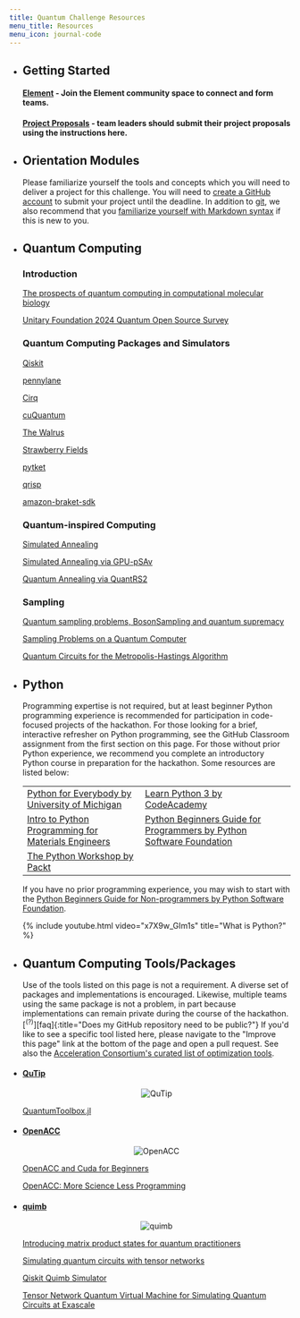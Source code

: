 ```yaml
---
title: Quantum Challenge Resources
menu_title: Resources
menu_icon: journal-code
---
```


<ul class="grid">

<li class="resource-block" markdown="1">

## Getting Started

#### [Element](https://matrix.to/#/#mqs-community-space:mozilla.org) - Join the Element community space to connect and form teams.

#### [Project Proposals](_/../submission.md) - team leaders should submit their project proposals using the instructions here.

</li>

<li class="resource-block" markdown="1">

## Orientation Modules

Please familiarize yourself the tools and concepts which you will need to deliver a project for this challenge.
You will need to [create a GitHub account](https://github.com/join) to submit your project until the deadline.
In addition to [git](https://git-scm.com/), we also recommend that you [familiarize yourself with Markdown syntax](https://docs.github.com/en/get-started/writing-on-github/getting-started-with-writing-and-formatting-on-github/basic-writing-and-formatting-syntax) if this is new to you.

</li>

<li class="resource-block" markdown="1">

## Quantum Computing

### Introduction

[The prospects of quantum computing in computational molecular biology](https://wires.onlinelibrary.wiley.com/doi/10.1002/wcms.1481)

[Unitary Foundation 2024 Quantum Open Source Survey](https://unitaryfoundation.github.io/survey-2024/)


### Quantum Computing Packages and Simulators

[Qiskit](https://qiskit.github.io/qiskit-aer/)

[pennylane](https://pennylane.ai/devices)

[Cirq](https://quantumai.google/cirq/simulate)

[cuQuantum](https://docs.nvidia.com/cuda/cuquantum/latest/overview.html#quantum-circuit-simulation)

[The Walrus](https://the-walrus.readthedocs.io/en/latest/)

[Strawberry Fields](https://strawberryfields.readthedocs.io/en/stable/introduction/introduction.html)

[pytket](https://docs.quantinuum.com/tket/api-docs/index.html)

[qrisp](https://qrisp.eu/index.html)

[amazon-braket-sdk](https://github.com/amazon-braket/amazon-braket-sdk-python)


### Quantum-inspired Computing

[Simulated Annealing](https://www.nature.com/articles/s41598-025-90520-3)

[Simulated Annealing via GPU-pSAv](https://github.com/nonizawa/GPU-pSAv)

[Quantum Annealing via QuantRS2](https://github.com/cool-japan/quantrs)


### Sampling

[Quantum sampling problems, BosonSampling and quantum supremacy](https://www.nature.com/articles/s41534-017-0018-2)

[Sampling Problems on a Quantum Computer](https://arxiv.org/abs/2402.16341)

[Quantum Circuits for the Metropolis-Hastings Algorithm](https://arxiv.org/abs/2506.11576)

</li>

<li class="resource-block" markdown="1">


## Python

Programming expertise is not required, but at least beginner Python programming experience is recommended for participation in code-focused projects of the hackathon. For those looking for a brief, interactive refresher on Python programming, see the GitHub Classroom assignment from the first section on this page. For those without prior Python experience, we recommend you complete an introductory Python course in preparation for the hackathon. Some resources are listed below:

<table>
    <tr>
        <td><a href="https://www.coursera.org/specializations/python">Python for Everybody by University of Michigan</a></td>
        <td><a href="https://www.codecademy.com/learn/learn-python-3">Learn Python 3 by CodeAcademy</a></td>
    </tr>
    <tr>
        <td><a href="https://youtube.com/playlist?list=PLL0SWcFqypCmkHClksnGlab3wglEVMqNN">Intro to Python Programming for Materials Engineers</a></td>
        <td><a href="https://wiki.python.org/moin/BeginnersGuide/Programmers">Python Beginners Guide for Programmers by Python Software Foundation</a></td>
    </tr>
    <tr>
        <td><a href="https://courses.packtpub.com/courses/python">The Python Workshop by Packt</a></td>
    </tr>
</table>

If you have no prior programming experience, you may wish to start with the [Python Beginners Guide for Non-programmers by Python Software Foundation](https://www.python.org/about/gettingstarted/).

{% include youtube.html video="x7X9w_GIm1s" title="What is Python?" %}

</li>

<li class="resource-block" markdown="1">


## Quantum Computing Tools/Packages

Use of the tools listed on this page is not a requirement. A diverse set of packages and implementations is encouraged. Likewise, multiple teams using the same package is not a problem, in part because implementations can remain private during the course of the hackathon.[<sup>(?)</sup>][faq]{:title="Does my GitHub repository need to be public?"} If you'd like to see a specific tool listed here, please navigate to the "Improve this page" link at the bottom of the page and open a pull request. See also the [Acceleration Consortium's curated list of optimization tools](https://github.com/AccelerationConsortium/awesome-self-driving-labs#optimization).

</li>

<li class="resource-block" markdown="1">

#### [QuTip](https://qutip.org/)

<div style="text-align: center;">
<img src="https://qutip.org/images/logo.png" alt="QuTip" style="width=150px">
</div>

[QuantumToolbox.jl](https://github.com/qutip/QuantumToolbox.jl)

</li>

<li class="resource-block" markdown="1">

#### [OpenACC](https://www.openacc.org/)


<div style="text-align: center;">
<img src="https://d29g4g2dyqv443.cloudfront.net/sites/default/files/akamai/computeworks/images/OpenACC-logo-tagline-2C-RGB.png" alt="OpenACC" style="width=150px">
</div>


[OpenACC and Cuda for Beginners](https://enccs.github.io/OpenACC-CUDA-beginners/)

[OpenACC: More Science Less Programming](https://developer.nvidia.com/openacc)

</li>

<li class="resource-block" markdown="1">

#### [quimb](https://quimb.readthedocs.io/en/latest/)

<div style="text-align: center;">
<img src="https://quimb.readthedocs.io/en/latest/_static/quimb_logo_title.png" alt="quimb" style="width=150px">
</div>

[Introducing matrix product states for quantum practitioners](https://pennylane.ai/qml/demos/tutorial_mps)

[Simulating quantum circuits with tensor networks](https://www.icfo.eu/download-file/files/event_documents/30032023132546000000.pdf)

[Qiskit Quimb Simulator](https://docs.quantum.ibm.com/api/qiskit-addon-aqc-tensor/simulation-quimb-quimb-simulator)

[Tensor Network Quantum Virtual Machine for Simulating Quantum Circuits at Exascale](https://arxiv.org/abs/2104.10523)

</li>

</ul>
